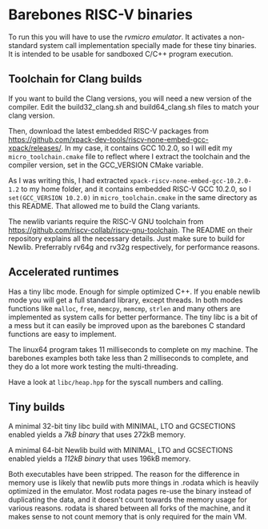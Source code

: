 Barebones RISC-V binaries
===========================

To run this you will have to use the _rvmicro emulator_. It activates a non-standard system call implementation specially made for these tiny binaries. It is intended to be usable for sandboxed C/C++ program execution.

## Toolchain for Clang builds

If you want to build the Clang versions, you will need a new version of the compiler. Edit the build32_clang.sh and build64_clang.sh files to match your clang version.

Then, download the latest embedded RISC-V packages from https://github.com/xpack-dev-tools/riscv-none-embed-gcc-xpack/releases/. In my case, it contains GCC 10.2.0, so I will edit my `micro_toolchain.cmake` file to reflect where I extract the toolchain and the compiler version, set in the GCC_VERSION CMake variable.

As I was writing this, I had extracted `xpack-riscv-none-embed-gcc-10.2.0-1.2` to my home folder, and it contains embedded RISC-V GCC 10.2.0, so I `set(GCC_VERSION 10.2.0)` in `micro_toolchain.cmake` in the same directory as this README. That allowed me to build the Clang variants.

The newlib variants require the RISC-V GNU toolchain from https://github.com/riscv-collab/riscv-gnu-toolchain. The README on their repository explains all the necessary details. Just make sure to build for Newlib. Preferrably rv64g and rv32g respectively, for performance reasons.

## Accelerated runtimes

Has a tiny libc mode. Enough for simple optimized C++. If you enable newlib mode you will get a full standard library, except threads. In both modes functions like `malloc`, `free`, `memcpy`, `memcmp`, `strlen` and many others are implemented as system calls for better performance. The tiny libc is a bit of a mess but it can easily be improved upon as the barebones C standard functions are easy to implement.

The linux64 program takes 11 milliseconds to complete on my machine. The barebones examples both take less than 2 milliseconds to complete, and they do a lot more work testing the multi-threading.

Have a look at `libc/heap.hpp` for the syscall numbers and calling.

## Tiny builds

A minimal 32-bit tiny libc build with MINIMAL, LTO and GCSECTIONS enabled yields a _7kB binary_ that uses 272kB memory.

A minimal 64-bit Newlib build with MINIMAL, LTO and GCSECTIONS enabled yields a _112kB binary_ that uses 196kB memory.

Both executables have been stripped. The reason for the difference in memory use is likely that newlib puts more things in .rodata which is heavily optimized in the emulator. Most rodata pages re-use the binary instead of duplicating the data, and it doesn't count towards the memory usage for various reasons. rodata is shared between all forks of the machine, and it makes sense to not count memory that is only required for the main VM.
